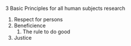 3 Basic Principles for all human subjects research
1. Respect for persons
2. Beneficience
	1. The rule to do good
3. Justice
